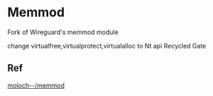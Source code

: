 Memmod
=======

Fork of Wireguard's memmod module

change virtualfree,virtualprotect,virtualalloc to Nt api Recycled Gate


## Ref
[moloch--/memmod](https://github.com/moloch--/memmod)

